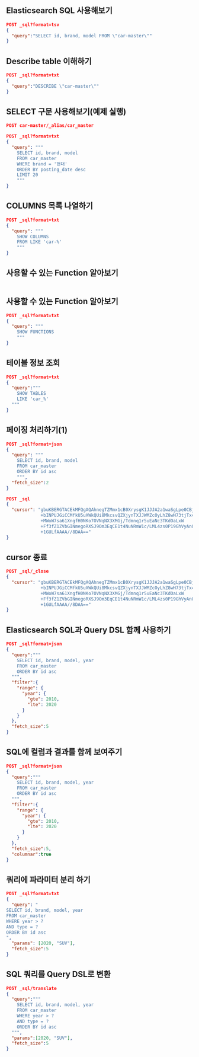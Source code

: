 Elasticsearch SQL 사용해보기
-------------
```json lines
POST _sql?format=tsv
{
  "query":"SELECT id, brand, model FROM \"car-master\""
}
```

Describe table 이해하기
-------------
```json lines
POST _sql?format=txt
{
  "query":"DESCRIBE \"car-master\""
}
```

SELECT 구문 사용해보기(예제 실행)
-------------
```json lines
POST car-master/_alias/car_master
```
```json lines
POST _sql?format=txt
{
  "query": """
    SELECT id, brand, model
    FROM car_master
    WHERE brand = '현대'
    ORDER BY posting_date desc
    LIMIT 20
    """
}

```

COLUMNS 목록 나열하기
-------------
```json lines
POST _sql?format=txt
{
  "query": """
    SHOW COLUMNS
    FROM LIKE 'car-%'
    """
}
```

사용할 수 있는 Function 알아보기
-------------
```json lines
```

사용할 수 있는 Function 알아보기
-------------
```json lines
POST _sql?format=txt
{
  "query": """
    SHOW FUNCTIONS
    """
}

```

테이블 정보 조회
-------------
```json lines
POST _sql?format=txt
{
  "query":"""
    SHOW TABLES 
    LIKE 'car_%'
  """
}

```

페이징 처리하기(1)
-------------
```json lines
POST _sql?format=json
{
  "query": """
    SELECT id, brand, model
    FROM car_master
    ORDER BY id asc
    """,
  "fetch_size":2
}

```
```json lines
POST _sql
{
  "cursor": "gbuKBERGTACEkMFQgAQAhnegTZMmx1cB0XrysgK1JJJA2a1waSgLpe0CBjDI+/gIvp/uik28+R92/pnM7QQbiBEUSAEk9SV0+e0QKME8P2Scbdu66ZQDQ9MtT9p0dMKE19V
             +bINPUJGiCCMfkU5uXWkQUi8MkcsvQZXjynTXJJWMZcOyLhZ8wH73tjTx4zK6sobnjV6kRsDTIl5vHmIvs
             +MWoW7sa61XngfH0NKo7OVNqNX3XMGj/Tdmnq1r5uEaNc3TKdOaLxW
             +Ff3fZ1ZVbGINmegoRXSJ9Om3EqCE1t4NuNRmW1c/LML4zs0P19GhVyAn0khH4FgdsqGvm6Y0M1Htr
             +1GULfAAAA//8DAA=="
}
```


cursor 종료
-------------
```json lines
POST _sql/_close
{
  "cursor": "gbuKBERGTACEkMFQgAQAhnegTZMmx1cB0XrysgK1JJJA2a1waSgLpe0CBjDI+/gIvp/uik28+R92/pnM7QQbiBEUSAEk9SV0+e0QKME8P2Scbdu66ZQDQ9MtT9p0dMKE19V
             +bINPUJGiCCMfkU5uXWkQUi8MkcsvQZXjynTXJJWMZcOyLhZ8wH73tjTx4zK6sobnjV6kRsDTIl5vHmIvs
             +MWoW7sa61XngfH0NKo7OVNqNX3XMGj/Tdmnq1r5uEaNc3TKdOaLxW
             +Ff3fZ1ZVbGINmegoRXSJ9Om3EqCE1t4NuNRmW1c/LML4zs0P19GhVyAn0khH4FgdsqGvm6Y0M1Htr
             +1GULfAAAA//8DAA=="
}

```

Elasticsearch SQL과 Query DSL 함께 사용하기
-------------
```json lines
POST _sql?format=json
{
  "query":"""
    SELECT id, brand, model, year
    FROM car_master
    ORDER BY id asc
  """,
  "filter":{
    "range": {
      "year": {
        "gte": 2010,
        "lte": 2020
      }
    }
  },
  "fetch_size":5
}
```

SQL에 컬럼과 결과를 함께 보여주기
-------------
```json lines
POST _sql?format=json
{
  "query":"""
    SELECT id, brand, model, year
    FROM car_master
    ORDER BY id asc
  """,
  "filter":{
    "range": {
      "year": {
        "gte": 2010,
        "lte": 2020
      }
    }
  },
  "fetch_size":5,
  "columnar":true
}
```

쿼리에 파라미터 분리 하기
-------------
```json lines
POST _sql?format=txt
{
  "query": "
SELECT id, brand, model, year
FROM car_master
WHERE year > ?
AND type = ?
ORDER BY id asc
",
  "params": [2020, "SUV"],
  "fetch_size":5
}
```

SQL 쿼리를 Query DSL로 변환
-------------
```json lines
POST _sql/translate
{
  "query":"""
    SELECT id, brand, model, year
    FROM car_master
    WHERE year > ?
    AND type = ?
    ORDER BY id asc
  """,
  "params":[2020, "SUV"],
  "fetch_size":5
}
```